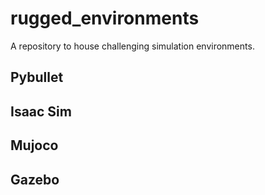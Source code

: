 # rugged_environments
A repository to house challenging simulation environments.

## Pybullet

## Isaac Sim

## Mujoco

## Gazebo
